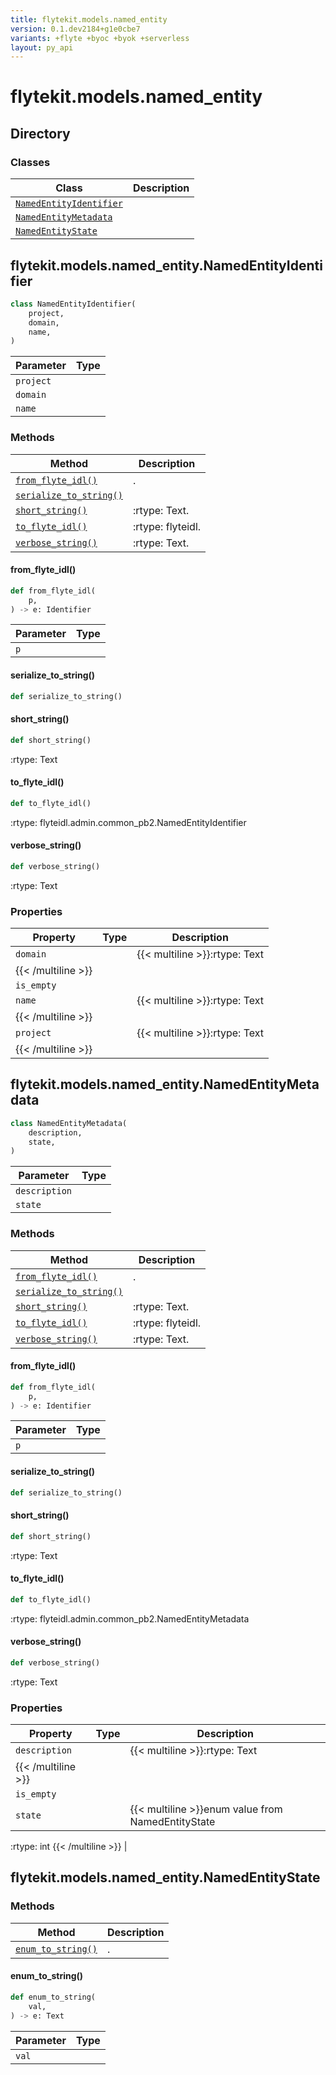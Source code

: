 ```yaml
---
title: flytekit.models.named_entity
version: 0.1.dev2184+g1e0cbe7
variants: +flyte +byoc +byok +serverless
layout: py_api
---
```


# flytekit.models.named_entity

## Directory

### Classes

| Class | Description |
|-|-|
| [`NamedEntityIdentifier`](.././flytekit.models.named_entity#flytekitmodelsnamed_entitynamedentityidentifier) |  |
| [`NamedEntityMetadata`](.././flytekit.models.named_entity#flytekitmodelsnamed_entitynamedentitymetadata) |  |
| [`NamedEntityState`](.././flytekit.models.named_entity#flytekitmodelsnamed_entitynamedentitystate) |  |

## flytekit.models.named_entity.NamedEntityIdentifier

```python
class NamedEntityIdentifier(
    project,
    domain,
    name,
)
```
| Parameter | Type |
|-|-|
| `project` |  |
| `domain` |  |
| `name` |  |

### Methods

| Method | Description |
|-|-|
| [`from_flyte_idl()`](#from_flyte_idl) | . |
| [`serialize_to_string()`](#serialize_to_string) |  |
| [`short_string()`](#short_string) | :rtype: Text. |
| [`to_flyte_idl()`](#to_flyte_idl) | :rtype: flyteidl. |
| [`verbose_string()`](#verbose_string) | :rtype: Text. |


#### from_flyte_idl()

```python
def from_flyte_idl(
    p,
) -> e: Identifier
```
| Parameter | Type |
|-|-|
| `p` |  |

#### serialize_to_string()

```python
def serialize_to_string()
```
#### short_string()

```python
def short_string()
```
:rtype: Text


#### to_flyte_idl()

```python
def to_flyte_idl()
```
:rtype: flyteidl.admin.common_pb2.NamedEntityIdentifier


#### verbose_string()

```python
def verbose_string()
```
:rtype: Text


### Properties

| Property | Type | Description |
|-|-|-|
| `domain` |  | {{< multiline >}}:rtype: Text
{{< /multiline >}} |
| `is_empty` |  |  |
| `name` |  | {{< multiline >}}:rtype: Text
{{< /multiline >}} |
| `project` |  | {{< multiline >}}:rtype: Text
{{< /multiline >}} |

## flytekit.models.named_entity.NamedEntityMetadata

```python
class NamedEntityMetadata(
    description,
    state,
)
```
| Parameter | Type |
|-|-|
| `description` |  |
| `state` |  |

### Methods

| Method | Description |
|-|-|
| [`from_flyte_idl()`](#from_flyte_idl) | . |
| [`serialize_to_string()`](#serialize_to_string) |  |
| [`short_string()`](#short_string) | :rtype: Text. |
| [`to_flyte_idl()`](#to_flyte_idl) | :rtype: flyteidl. |
| [`verbose_string()`](#verbose_string) | :rtype: Text. |


#### from_flyte_idl()

```python
def from_flyte_idl(
    p,
) -> e: Identifier
```
| Parameter | Type |
|-|-|
| `p` |  |

#### serialize_to_string()

```python
def serialize_to_string()
```
#### short_string()

```python
def short_string()
```
:rtype: Text


#### to_flyte_idl()

```python
def to_flyte_idl()
```
:rtype: flyteidl.admin.common_pb2.NamedEntityMetadata


#### verbose_string()

```python
def verbose_string()
```
:rtype: Text


### Properties

| Property | Type | Description |
|-|-|-|
| `description` |  | {{< multiline >}}:rtype: Text
{{< /multiline >}} |
| `is_empty` |  |  |
| `state` |  | {{< multiline >}}enum value from NamedEntityState
:rtype: int
{{< /multiline >}} |

## flytekit.models.named_entity.NamedEntityState

### Methods

| Method | Description |
|-|-|
| [`enum_to_string()`](#enum_to_string) | . |


#### enum_to_string()

```python
def enum_to_string(
    val,
) -> e: Text
```
| Parameter | Type |
|-|-|
| `val` |  |

